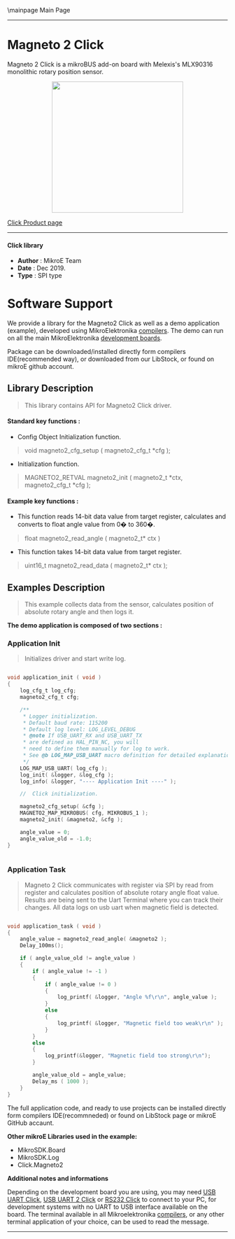\mainpage Main Page
 
 

---
# Magneto 2 Click

Magneto 2 Click is a mikroBUS add-on board with Melexis's MLX90316 monolithic
rotary position sensor. 

<p align="center">
  <img src="https://download.mikroe.com/images/click_for_ide/magneto2_click.png" height=300px>
</p>

[Click Product page](https://www.mikroe.com/magneto-2-click)

---


#### Click library 

- **Author**        : MikroE Team
- **Date**          : Dec 2019.
- **Type**          : SPI type


# Software Support

We provide a library for the Magneto2 Click 
as well as a demo application (example), developed using MikroElektronika 
[compilers](https://shop.mikroe.com/compilers). 
The demo can run on all the main MikroElektronika [development boards](https://shop.mikroe.com/development-boards).

Package can be downloaded/installed directly form compilers IDE(recommended way), or downloaded from our LibStock, or found on mikroE github account. 

## Library Description

> This library contains API for Magneto2 Click driver.

#### Standard key functions :

- Config Object Initialization function.
> void magneto2_cfg_setup ( magneto2_cfg_t *cfg ); 
 
- Initialization function.
> MAGNETO2_RETVAL magneto2_init ( magneto2_t *ctx, magneto2_cfg_t *cfg );

#### Example key functions :

- This function reads 14-bit data value from target register,
  calculates and converts to float angle value from 0� to 360�.
> float magneto2_read_angle ( magneto2_t* ctx )
 
- This function takes 14-bit data value from target register.
> uint16_t magneto2_read_data ( magneto2_t* ctx );


## Examples Description
 
> This example collects data from the sensor, calculates position of absolute 
> rotary angle and then logs it.


**The demo application is composed of two sections :**

### Application Init 

> Initializes driver and start write log.


```c

void application_init ( void )
{
    log_cfg_t log_cfg;
    magneto2_cfg_t cfg;

    /** 
     * Logger initialization.
     * Default baud rate: 115200
     * Default log level: LOG_LEVEL_DEBUG
     * @note If USB_UART_RX and USB_UART_TX 
     * are defined as HAL_PIN_NC, you will 
     * need to define them manually for log to work. 
     * See @b LOG_MAP_USB_UART macro definition for detailed explanation.
     */
    LOG_MAP_USB_UART( log_cfg );
    log_init( &logger, &log_cfg );
    log_info( &logger, "---- Application Init ----" );

    //  Click initialization.

    magneto2_cfg_setup( &cfg );
    MAGNETO2_MAP_MIKROBUS( cfg, MIKROBUS_1 );
    magneto2_init( &magneto2, &cfg );

    angle_value = 0;
    angle_value_old = -1.0;
}
  
```

### Application Task

> Magneto 2 Click communicates with register via SPI by read from register
> and calculates position of absolute rotary angle float value.
> Results are being sent to the Uart Terminal where you can track their changes.
> All data logs on usb uart when magnetic field is detected.


```c

void application_task ( void )
{
    angle_value = magneto2_read_angle( &magneto2 );
    Delay_100ms();

    if ( angle_value_old != angle_value )
    {
        if ( angle_value != -1 )
        {
            if ( angle_value != 0 )
            {
                log_printf( &logger, "Angle %f\r\n", angle_value );
            }
            else
            {
                log_printf( &logger, "Magnetic field too weak\r\n" );
            }
        }
        else
        {
            log_printf(&logger, "Magnetic field too strong\r\n");
        }

        angle_value_old = angle_value;
        Delay_ms ( 1000 );
    }
}  

```


The full application code, and ready to use projects can be  installed directly form compilers IDE(recommneded) or found on LibStock page or mikroE GitHub accaunt.

**Other mikroE Libraries used in the example:** 

- MikroSDK.Board
- MikroSDK.Log
- Click.Magneto2

**Additional notes and informations**

Depending on the development board you are using, you may need 
[USB UART Click](https://shop.mikroe.com/usb-uart-click), 
[USB UART 2 Click](https://shop.mikroe.com/usb-uart-2-click) or 
[RS232 Click](https://shop.mikroe.com/rs232-click) to connect to your PC, for 
development systems with no UART to USB interface available on the board. The 
terminal available in all Mikroelektronika 
[compilers](https://shop.mikroe.com/compilers), or any other terminal application 
of your choice, can be used to read the message.



---
